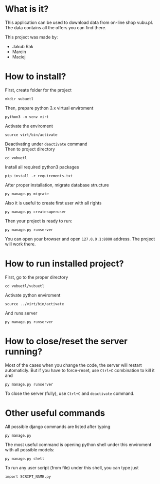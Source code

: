 # What is it?

This application can be used to download data from on-line shop vubu.pl.
The data contains all the offers you can find there.

This project was made by:  
* Jakub Rak
* Marcin 
* Maciej

# How to install?

First, create folder for the project

    mkdir vubuetl

Then, prepare python 3.x virtual enviroment

    python3 -m venv virt

Activate the enviroment

    source virt/bin/activate

Deactivating under `deactivate` command  
Then to project directory

    cd vubuetl

Install all required python3 packages

    pip install -r requirements.txt

After proper installation, migrate database structure

    py manage.py migrate

Also it is useful to create first user with all rights

    py manage.py createsuperuser

Then your project is ready to run:

    py manage.py runserver

You can open your browser and open `127.0.0.1:8000` address. The project will work there.

# How to run installed project?

First, go to the proper directory

    cd vubuetl/vubuetl

Activate python enviroment

    source ../virt/bin/activate

And runs server

    py manage.py runserver

# How to close/reset the server running?

Most of the cases when you change the code, the server will restart automaticly.
But if you have to force-reset, use `Ctrl+C` combination to kill it and

    py manage.py runserver

To close the server (fully), use `Ctrl+C` and `deactivate` command.

# Other useful commands

All possible django commands are listed after typing

    py manage.py

The most useful command is opening python shell under this enviroment with all possible models:

    py manage.py shell

To run any user script (from file) under this shell, you can type just

    import SCRIPT_NAME.py

